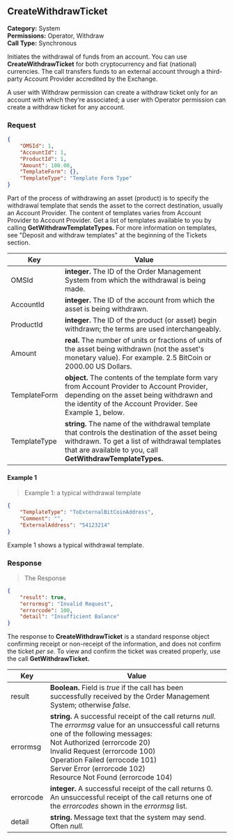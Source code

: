 ## CreateWithdrawTicket

**Category:** System<br />**Permissions:** Operator, Withdraw<br />**Call Type:** Synchronous

Initiates the withdrawal of funds from an account. You can use **CreateWithdrawTicket** for both cryptocurrency and fiat (national) currencies. The call transfers funds to an external account through a third-party Account Provider accredited by the Exchange.

A user with Withdraw permission can create a withdraw ticket only for an account with which they're associated; a user with Operator permission can create a withdraw ticket for any account.

### Request

```json
{
    "OMSId": 1,
    "AccountId": 1,
    "ProductId": 1,
    "Amount": 100.00,
    "TemplateForm": {},
    "TemplateType": "Template Form Type"
}
```

Part of the process of withdrawing an asset (product) is to specify the withdrawal template that sends the asset to the correct destination, usually an Account Provider. The content of templates varies from Account Provider to Account Provider. Get a list of templates available to you by calling **GetWithdrawTemplateTypes.** For more information on templates, see "Deposit and withdraw templates" at the beginning of the Tickets section.

| Key          | Value                                                        |
| ------------ | ------------------------------------------------------------ |
| OMSId        | **integer.** The ID of the Order Management System from which the withdrawal is being made. |
| AccountId    | **integer.** The ID of the account from which the asset is being withdrawn. |
| ProductId    | **integer.** The ID of the product (or asset) begin withdrawn; the terms are used interchangeably. |
| Amount       | **real.** The number of units or fractions of units of the asset being withdrawn (not the asset's monetary value). For example. 2.5 BitCoin or 2000.00 US Dollars. |
| TemplateForm | **object.** The contents of the template form vary from Account Provider to Account Provider, depending on the asset being withdrawn and the identity of the Account Provider. See Example 1, below. |
| TemplateType | **string.** The name of the withdrawal template that controls the destination of the asset being withdrawn. To get a list of withdrawal templates that are available to you, call **GetWithdrawTemplateTypes.** |

#### Example 1

> Example 1: a typical withdrawal template

```json
{
    "TemplateType": "ToExternalBitCoinAddress",
    "Comment": "",
    "ExternalAddress": "54123214"
}
```

Example 1 shows a typical withdrawal template.

### Response

>The Response

```json
{
    "result": true,
    "errormsg": "Invalid Request",
    "errorcode": 100,
    "detail": "Insufficient Balance"
}
```

The response to **CreateWithdrawTicket** is a standard response object confirming receipt or non-receipt of the information, and does not confirm the ticket *per se.* To view and confirm the ticket was created properly, use the call **GetWithdrawTicket.**

| Key       | Value                                                        |
| --------- | ------------------------------------------------------------ |
| result    | **Boolean.** Field is *true* if the call has been successfully received by the Order Management System; otherwise *false.* |
| errormsg  | **string.** A successful receipt of the call returns *null.* The *errormsg* value for an unsuccessful call returns one of the following messages:<br />Not Authorized (errorcode 20)<br />Invalid Request (errorcode 100)<br />Operation Failed (errocode 101)<br />Server Error (errorcode 102)<br />Resource Not Found (errorcode 104) |
| errorcode | **integer.** A successful receipt of the call returns 0. An unsuccessful receipt of the call returns one of the *errorcodes* shown in the *errormsg* list. |
| detail    | **string.** Message text that the system may send. Often *null.* |


